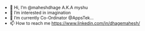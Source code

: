 - 👋 Hi, I’m @maheshdhage A.K.A myshu
- 👀 I’m interested in imagination
- 🌱 I’m currently Co-Ordinator @AppsTek...
- 📫 How to reach me 
https://www.linkedin.com/in/dhagemahesh/

<!---
myshudhage/myshudhage is a ✨ special ✨ repository because its `README.md` (this file) appears on your GitHub profile.
You can click the Preview link to take a look at your changes.
--->
